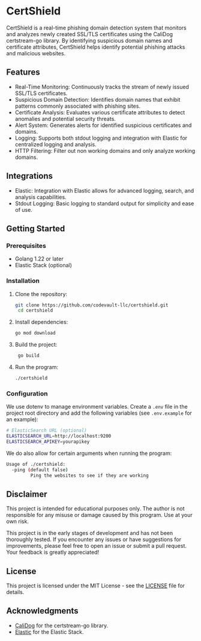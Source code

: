 # CertShield

CertShield is a real-time phishing domain detection system that monitors and analyzes newly created SSL/TLS certificates using the CaliDog certstream-go library. By identifying suspicious domain names and certificate attributes, CertShield helps identify potential phishing attacks and malicious websites.

## Features

- Real-Time Monitoring: Continuously tracks the stream of newly issued SSL/TLS certificates.
- Suspicious Domain Detection: Identifies domain names that exhibit patterns commonly associated with phishing sites.
- Certificate Analysis: Evaluates various certificate attributes to detect anomalies and potential security threats.
- Alert System: Generates alerts for identified suspicious certificates and domains.
- Logging: Supports both stdout logging and integration with Elastic for centralized logging and analysis.
- HTTP Filtering: Filter out non working domains and only analyze working domains.

## Integrations

- Elastic: Integration with Elastic allows for advanced logging, search, and analysis capabilities.
- Stdout Logging: Basic logging to standard output for simplicity and ease of use.

## Getting Started

### Prerequisites

- Golang 1.22 or later
- Elastic Stack (optional)

### Installation

1. Clone the repository:
   ```bash
   git clone https://github.com/codevault-llc/certshield.git
    cd certshield
   ```
2. Install dependencies:
   ```bash
   go mod download
   ```
3. Build the project:
   ```bash
    go build
   ```
4. Run the program:
   ```bash
   ./certshield
   ```

### Configuration

We use dotenv to manage environment variables. Create a `.env` file in the project root directory and add the following variables (see `.env.example` for an example):

```bash
# ElasticSearch URL (optional)
ELASTICSEARCH_URL=http://localhost:9200
ELASTICSEARCH_APIKEY=yourapikey
```

We do also allow for certain arguments when running the program:

```bash
Usage of ./certshield:
  -ping (default false)
         Ping the websites to see if they are working
```

## Disclaimer

This project is intended for educational purposes only. The author is not responsible for any misuse or damage caused by this program. Use at your own risk.

This project is in the early stages of development and has not been thoroughly tested. If you encounter any issues or have suggestions for improvements, please feel free to open an issue or submit a pull request. Your feedback is greatly appreciated!

## License

This project is licensed under the MIT License - see the [LICENSE](LICENSE) file for details.

## Acknowledgments

- [CaliDog](https://certstream.calidog.io/) for the certstream-go library.
- [Elastic](https://www.elastic.co/) for the Elastic Stack.
